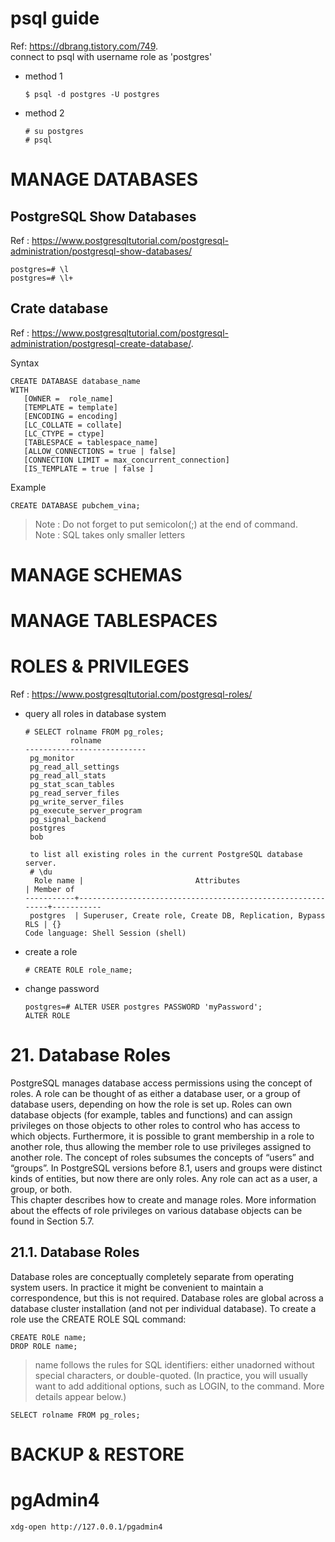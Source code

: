 # psql guide
Ref: https://dbrang.tistory.com/749.  
connect to psql with username role as 'postgres'
- method 1
   ```
   $ psql -d postgres -U postgres
   ```
- method 2
   ```
   # su postgres
   # psql
   ```

# MANAGE DATABASES
## PostgreSQL Show Databases
Ref : https://www.postgresqltutorial.com/postgresql-administration/postgresql-show-databases/
```
postgres=# \l
postgres=# \l+
```

## Crate database
Ref : https://www.postgresqltutorial.com/postgresql-administration/postgresql-create-database/.    

Syntax
```
CREATE DATABASE database_name
WITH
   [OWNER =  role_name]
   [TEMPLATE = template]
   [ENCODING = encoding]
   [LC_COLLATE = collate]
   [LC_CTYPE = ctype]
   [TABLESPACE = tablespace_name]
   [ALLOW_CONNECTIONS = true | false]
   [CONNECTION LIMIT = max_concurrent_connection]
   [IS_TEMPLATE = true | false ]
```

Example
```
CREATE DATABASE pubchem_vina;
```
> Note : Do not forget to put semicolon(;) at the end of command.  
> Note : SQL takes only smaller letters


# MANAGE SCHEMAS
# MANAGE TABLESPACES
# ROLES & PRIVILEGES
Ref : https://www.postgresqltutorial.com/postgresql-roles/  

- query all roles in database system
   ```
   # SELECT rolname FROM pg_roles;
             rolname
   ---------------------------
    pg_monitor
    pg_read_all_settings
    pg_read_all_stats
    pg_stat_scan_tables
    pg_read_server_files
    pg_write_server_files
    pg_execute_server_program
    pg_signal_backend
    postgres
    bob

    to list all existing roles in the current PostgreSQL database server.
    # \du
     Role name |                         Attributes                         | Member of
   -----------+------------------------------------------------------------+-----------
    postgres  | Superuser, Create role, Create DB, Replication, Bypass RLS | {}
   Code language: Shell Session (shell)

   ```
- create a role
   ```
   # CREATE ROLE role_name;

   ```
- change password
   ```
   postgres=# ALTER USER postgres PASSWORD 'myPassword';
   ALTER ROLE
   ```
# 21. Database Roles
PostgreSQL manages database access permissions using the concept of roles. A role can be thought of
as either a database user, or a group of database users, depending on how the role is set up. Roles can
own database objects (for example, tables and functions) and can assign privileges on those objects to
other roles to control who has access to which objects. Furthermore, it is possible to grant membership
in a role to another role, thus allowing the member role to use privileges assigned to another role.
The concept of roles subsumes the concepts of “users” and “groups”. In PostgreSQL versions before
8.1, users and groups were distinct kinds of entities, but now there are only roles. Any role can act
as a user, a group, or both.  
This chapter describes how to create and manage roles. More information about the effects of role
privileges on various database objects can be found in Section 5.7.  

## 21.1. Database Roles
Database roles are conceptually completely separate from operating system users. In practice it might
be convenient to maintain a correspondence, but this is not required. Database roles are global across
a database cluster installation (and not per individual database). To create a role use the CREATE
ROLE SQL command:

```
CREATE ROLE name;
DROP ROLE name;
```
> name follows the rules for SQL identifiers: either unadorned without special characters, or double-quoted. (In practice, you will usually want to add additional options, such as LOGIN, to the command. More details appear below.)


```
SELECT rolname FROM pg_roles;
```

# BACKUP & RESTORE


# pgAdmin4
```
xdg-open http://127.0.0.1/pgadmin4
```
